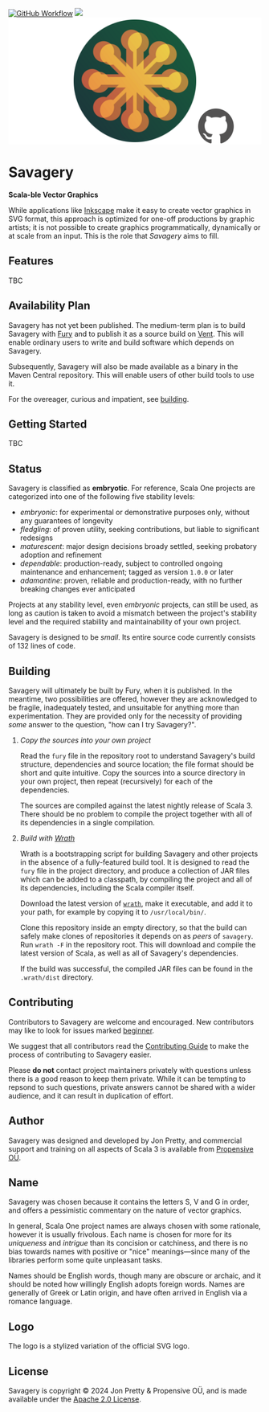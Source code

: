 [<img alt="GitHub Workflow" src="https://img.shields.io/github/actions/workflow/status/propensive/savagery/main.yml?style=for-the-badge" height="24">](https://github.com/propensive/savagery/actions)
[<img src="https://img.shields.io/discord/633198088311537684?color=8899f7&label=DISCORD&style=for-the-badge" height="24">](https://discord.gg/7b6mpF6Qcf)
<img src="/doc/images/github.png" valign="middle">

# Savagery

__Scala-ble Vector Graphics__

While applications like [Inkscape](https://inkscape.org/) make it easy to
create vector graphics in SVG format, this approach is optimized for one-off
productions by graphic artists; it is not possible to create graphics
programmatically, dynamically or at scale from an input. This is the role that
_Savagery_ aims to fill.

## Features

TBC


## Availability Plan

Savagery has not yet been published. The medium-term plan is to build Savagery
with [Fury](https://github.com/propensive/fury) and to publish it as a source build on
[Vent](https://github.com/propensive/vent). This will enable ordinary users to write and build
software which depends on Savagery.

Subsequently, Savagery will also be made available as a binary in the Maven
Central repository. This will enable users of other build tools to use it.

For the overeager, curious and impatient, see [building](#building).

## Getting Started

TBC




## Status

Savagery is classified as __embryotic__. For reference, Scala One projects are
categorized into one of the following five stability levels:

- _embryonic_: for experimental or demonstrative purposes only, without any guarantees of longevity
- _fledgling_: of proven utility, seeking contributions, but liable to significant redesigns
- _maturescent_: major design decisions broady settled, seeking probatory adoption and refinement
- _dependable_: production-ready, subject to controlled ongoing maintenance and enhancement; tagged as version `1.0.0` or later
- _adamantine_: proven, reliable and production-ready, with no further breaking changes ever anticipated

Projects at any stability level, even _embryonic_ projects, can still be used,
as long as caution is taken to avoid a mismatch between the project's stability
level and the required stability and maintainability of your own project.

Savagery is designed to be _small_. Its entire source code currently consists
of 132 lines of code.

## Building

Savagery will ultimately be built by Fury, when it is published. In the
meantime, two possibilities are offered, however they are acknowledged to be
fragile, inadequately tested, and unsuitable for anything more than
experimentation. They are provided only for the necessity of providing _some_
answer to the question, "how can I try Savagery?".

1. *Copy the sources into your own project*
   
   Read the `fury` file in the repository root to understand Savagery's build
   structure, dependencies and source location; the file format should be short
   and quite intuitive. Copy the sources into a source directory in your own
   project, then repeat (recursively) for each of the dependencies.

   The sources are compiled against the latest nightly release of Scala 3.
   There should be no problem to compile the project together with all of its
   dependencies in a single compilation.

2. *Build with [Wrath](https://github.com/propensive/wrath/)*

   Wrath is a bootstrapping script for building Savagery and other projects in
   the absence of a fully-featured build tool. It is designed to read the `fury`
   file in the project directory, and produce a collection of JAR files which can
   be added to a classpath, by compiling the project and all of its dependencies,
   including the Scala compiler itself.
   
   Download the latest version of
   [`wrath`](https://github.com/propensive/wrath/releases/latest), make it
   executable, and add it to your path, for example by copying it to
   `/usr/local/bin/`.

   Clone this repository inside an empty directory, so that the build can
   safely make clones of repositories it depends on as _peers_ of `savagery`.
   Run `wrath -F` in the repository root. This will download and compile the
   latest version of Scala, as well as all of Savagery's dependencies.

   If the build was successful, the compiled JAR files can be found in the
   `.wrath/dist` directory.

## Contributing

Contributors to Savagery are welcome and encouraged. New contributors may like
to look for issues marked
[beginner](https://github.com/propensive/savagery/labels/beginner).

We suggest that all contributors read the [Contributing
Guide](/contributing.md) to make the process of contributing to Savagery
easier.

Please __do not__ contact project maintainers privately with questions unless
there is a good reason to keep them private. While it can be tempting to
repsond to such questions, private answers cannot be shared with a wider
audience, and it can result in duplication of effort.

## Author

Savagery was designed and developed by Jon Pretty, and commercial support and
training on all aspects of Scala 3 is available from [Propensive
O&Uuml;](https://propensive.com/).



## Name

Savagery was chosen because it contains the letters S, V and G in order, and offers a pessimistic commentary on the nature of vector graphics.

In general, Scala One project names are always chosen with some rationale,
however it is usually frivolous. Each name is chosen for more for its
_uniqueness_ and _intrigue_ than its concision or catchiness, and there is no
bias towards names with positive or "nice" meanings—since many of the libraries
perform some quite unpleasant tasks.

Names should be English words, though many are obscure or archaic, and it
should be noted how willingly English adopts foreign words. Names are generally
of Greek or Latin origin, and have often arrived in English via a romance
language.

## Logo

The logo is a stylized variation of the official SVG logo.

## License

Savagery is copyright &copy; 2024 Jon Pretty & Propensive O&Uuml;, and
is made available under the [Apache 2.0 License](/license.md).

